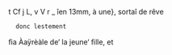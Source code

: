 t Cf  j L,  v V r
_ îen 13mm, à une}, sortaî de rêve

      donc lestement
ﬁa  Àaÿrèàle  de‘ la jeune‘ ﬁlle, et

